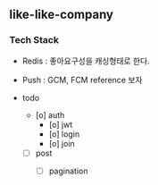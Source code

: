 ## like-like-company

### Tech Stack

- Redis : 좋아요구성을 캐싱형태로 한다.
- Push : GCM, FCM reference 보자

- todo
    - [o] auth
        - [o] jwt
        - [o] login
        - [o] join
    - [ ] post
        - [ ] pagination
         